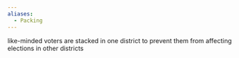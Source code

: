 ```yaml
---
aliases:
  - Packing
---
```


like-minded voters are stacked in one district to prevent them from affecting elections in other districts